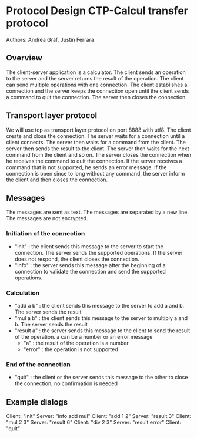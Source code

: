 # Protocol Design CTP-Calcul transfer protocol
Authors: Andrea Graf, Justin Ferrara

## Overview
The client-server application is a calculator. The client sends an operation to the server and the server returns the
result of the operation. The client can send multiple operations with one connection. The client establishes a connection
and the server keeps the connection open until the client sends a command to quit the connection. The server then closes the connection.

## Transport layer protocol
We will use tcp as transport layer protocol on port 8888 with utf8. The client create and close the connection. The server waits for
a connection until a client connects. The server then waits for a command from the client. The server then sends the result
to the client. The server then waits for the next command from the client and so on. The server closes the connection when
he receives the command to quit the connection. If the server receives a command that is not supported, he sends an
error message. If the connection is open since to long without any command, the server inform the client and then closes the connection.

## Messages
The messages are sent as text. The messages are separated by a new line. The messages are not encrypted.

### Initiation of the connection
- "init" : the client sends this message to the server to start the connection. The server sends the supported operations.
            If the server does not respond, the client closes the connection.
- "info" : the server sends this message after the beginning of a connection to validate the connection and send the supported operations.

### Calculation
- "add a b" : the client sends this message to the server to add a and b. The server sends the result
- "mul a b" : the client sends this message to the server to multiply a and b. The server sends the result
- "result a" : the server sends this message to the client to send the result of the operation. a can be a number or an error message
  - "a" : the result of the operation is a number
  - "error" : the operation is not supported

### End of the connection
- "quit" : the client or the server sends this message to the other to close the connection, no confirmation is needed

## Example dialogs
Client: "init"
Server: "info add mul"
Client: "add 1 2"
Server: "result 3"
Client: "mul 2 3"
Server: "result 6"
Client: "div 2 3"
Server: "result error"
Client: "quit"